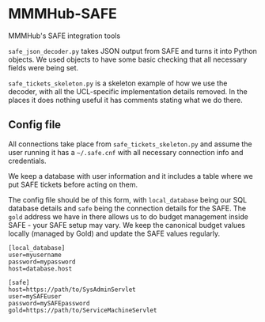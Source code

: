 # MMMHub-SAFE
MMMHub's SAFE integration tools

`safe_json_decoder.py` takes JSON output from SAFE and turns it into Python objects. We used objects to have some basic checking that all necessary fields were being set.

`safe_tickets_skeleton.py` is a skeleton example of how we use the decoder, with all the UCL-specific implementation details removed. In the places it does nothing useful it has comments stating what we do there.

## Config file

All connections take place from `safe_tickets_skeleton.py` and assume the user running it has a `~/.safe.cnf` with all necessary connection info and credentials.

We keep a database with user information and it includes a table where we put SAFE tickets before acting on them.

The config file should be of this form, with `local_database` being our SQL database details and `safe` being the connection details for the SAFE. The `gold` address we have in there allows us to do budget management inside SAFE - your SAFE setup may vary. We keep the canonical budget values locally (managed by Gold) and update the SAFE values regularly.

```
[local_database]
user=myusername
password=mypassword
host=database.host

[safe]
host=https://path/to/SysAdminServlet
user=mySAFEuser
password=mySAFEpassword
gold=https://path/to/ServiceMachineServlet
```
